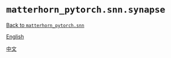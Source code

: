 # `matterhorn_pytorch.snn.synapse`

[Back to `matterhorn_pytorch.snn`](./0_general.md)

[English](../../en_us/snn/5_synapse.md)

[中文](../../zh_cn/snn/5_synapse.md)